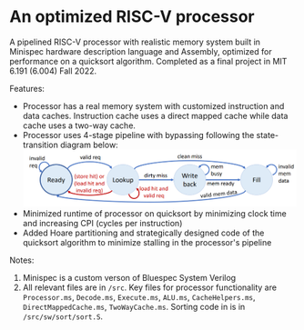 # An optimized RISC-V processor
A pipelined RISC-V processor with realistic memory system built in Minispec hardware description language and Assembly, optimized for performance on a quicksort algorithm. Completed as a final project in MIT 6.191 (6.004) Fall 2022. 

Features:
* Processor has a real memory system with customized instruction and data caches. Instruction cache uses a direct mapped cache while data cache uses a two-way cache. 
* Processor uses 4-stage pipeline with bypassing following the state-transition diagram below:
![State-transition diagram of pipelined processor](./img/pipeline_diagram.png)
* Minimized runtime of processor on quicksort by minimizing clock time and increasing CPI (cycles per instruction) 
* Added Hoare partitioning and strategically designed code of the quicksort algorithm to minimize stalling in the processor's pipeline 

Notes:
1. Minispec is a custom verson of Bluespec System Verilog
2. All relevant files are in `/src`. Key files for processor functionality are `Processor.ms`, `Decode.ms`, `Execute.ms`, `ALU.ms`, `CacheHelpers.ms`, `DirectMappedCache.ms`, `TwoWayCache.ms`. Sorting code in is in `/src/sw/sort/sort.S`.
